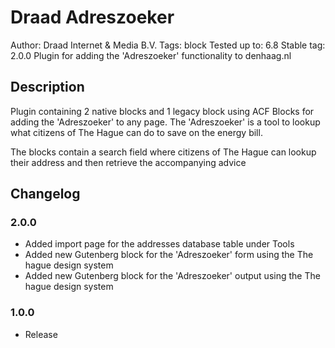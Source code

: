 # Draad Adreszoeker

Author:            Draad Internet &amp; Media B.V.
Tags:              block
Tested up to:      6.8
Stable tag:        2.0.0
Plugin for adding the 'Adreszoeker' functionality to denhaag.nl


## Description

Plugin containing 2 native blocks and 1 legacy block using ACF Blocks for adding the 'Adreszoeker' to any page.
The 'Adreszoeker' is a tool to lookup what citizens of The Hague can do to save on the energy bill.

The blocks contain a search field where citizens of The Hague can lookup their address and then retrieve the accompanying advice

## Changelog

### 2.0.0

- Added import page for the addresses database table under Tools
- Added new Gutenberg block for the 'Adreszoeker' form using the The hague design system
- Added new Gutenberg block for the 'Adreszoeker' output using the The hague design system

### 1.0.0

- Release
